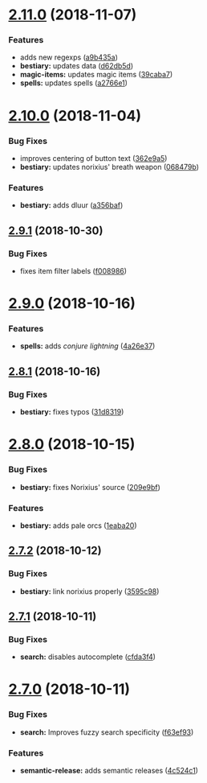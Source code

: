 <a name="2.11.0"></a>
# [2.11.0](https://github.com/alexkcollier/dmtool/compare/v2.10.0...v2.11.0) (2018-11-07)


### Features

* adds new regexps ([a9b435a](https://github.com/alexkcollier/dmtool/commit/a9b435a))
* **bestiary:** updates data ([d62db5d](https://github.com/alexkcollier/dmtool/commit/d62db5d))
* **magic-items:** updates magic items ([39caba7](https://github.com/alexkcollier/dmtool/commit/39caba7))
* **spells:** updates spells ([a2766e1](https://github.com/alexkcollier/dmtool/commit/a2766e1))



<a name="2.10.0"></a>
# [2.10.0](https://github.com/alexkcollier/dmtool/compare/v2.9.1...v2.10.0) (2018-11-04)


### Bug Fixes

* improves centering of button text ([362e9a5](https://github.com/alexkcollier/dmtool/commit/362e9a5))
* **bestiary:** updates norixius' breath weapon ([068479b](https://github.com/alexkcollier/dmtool/commit/068479b))


### Features

* **bestiary:** adds dluur ([a356baf](https://github.com/alexkcollier/dmtool/commit/a356baf))



<a name="2.9.1"></a>
## [2.9.1](https://github.com/alexkcollier/dmtool/compare/v2.9.0...v2.9.1) (2018-10-30)


### Bug Fixes

* fixes item filter labels ([f008986](https://github.com/alexkcollier/dmtool/commit/f008986))



<a name="2.9.0"></a>
# [2.9.0](https://github.com/alexkcollier/dmtool/compare/v2.8.1...v2.9.0) (2018-10-16)


### Features

* **spells:** adds _conjure lightning_ ([4a26e37](https://github.com/alexkcollier/dmtool/commit/4a26e37))



<a name="2.8.1"></a>
## [2.8.1](https://github.com/alexkcollier/dmtool/compare/v2.8.0...v2.8.1) (2018-10-16)


### Bug Fixes

* **bestiary:** fixes typos ([31d8319](https://github.com/alexkcollier/dmtool/commit/31d8319))



<a name="2.8.0"></a>
# [2.8.0](https://github.com/alexkcollier/dmtool/compare/v2.7.2...v2.8.0) (2018-10-15)


### Bug Fixes

* **bestiary:** fixes Norixius' source ([209e9bf](https://github.com/alexkcollier/dmtool/commit/209e9bf))


### Features

* **bestiary:** adds pale orcs ([1eaba20](https://github.com/alexkcollier/dmtool/commit/1eaba20))



<a name="2.7.2"></a>
## [2.7.2](https://github.com/alexkcollier/dmtool/compare/v2.7.1...v2.7.2) (2018-10-12)


### Bug Fixes

* **bestiary:** link norixius properly ([3595c98](https://github.com/alexkcollier/dmtool/commit/3595c98))



<a name="2.7.1"></a>
## [2.7.1](https://github.com/alexkcollier/dmtool/compare/v2.7.0...v2.7.1) (2018-10-11)


### Bug Fixes

* **search:** disables autocomplete ([cfda3f4](https://github.com/alexkcollier/dmtool/commit/cfda3f4))



<a name="2.7.0"></a>
# [2.7.0](https://github.com/alexkcollier/dmtool/compare/v2.6.6...v2.7.0) (2018-10-11)


### Bug Fixes

* **search:** Improves fuzzy search specificity ([f63ef93](https://github.com/alexkcollier/dmtool/commit/f63ef93))


### Features

* **semantic-release:** adds semantic releases ([4c524c1](https://github.com/alexkcollier/dmtool/commit/4c524c1))



